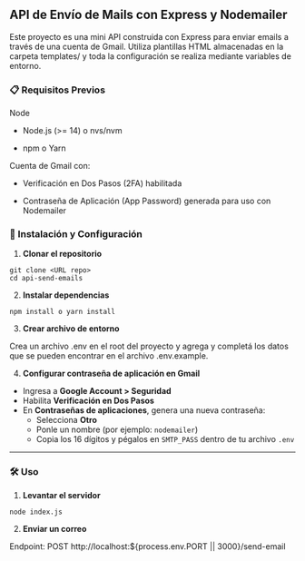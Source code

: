## API de Envío de Mails con Express y Nodemailer

Este proyecto es una mini API construida con Express para enviar emails a través de una cuenta de Gmail. Utiliza plantillas HTML almacenadas en la carpeta templates/ y toda la configuración se realiza mediante variables de entorno.

### 📋 Requisitos Previos

Node

- Node.js (>= 14) o nvs/nvm

- npm o Yarn

Cuenta de Gmail con:

- Verificación en Dos Pasos (2FA) habilitada

- Contraseña de Aplicación (App Password) generada para uso con Nodemailer

### 🚀 Instalación y Configuración

1. **Clonar el repositorio**
```
git clone <URL repo>
cd api-send-emails
```

2. **Instalar dependencias**

```
npm install o yarn install
```

3. **Crear archivo de entorno**

Crea un archivo .env en el root del proyecto y agrega y completá los datos que se pueden encontrar en el archivo .env.example.

4. **Configurar contraseña de aplicación en Gmail**

-  Ingresa a **Google Account > Seguridad**
-  Habilita **Verificación en Dos Pasos**
-  En **Contraseñas de aplicaciones**, genera una nueva contraseña:
   - Selecciona **Otro**
   - Ponle un nombre (por ejemplo: `nodemailer`)
    - Copia los 16 dígitos y pégalos en `SMTP_PASS` dentro de tu archivo `.env`

---

### 🛠️ Uso

1. **Levantar el servidor**

```
node index.js
```

2. **Enviar un correo**

Endpoint: POST http://localhost:${process.env.PORT || 3000}/send-email